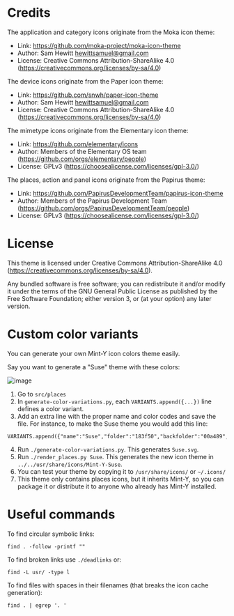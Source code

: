 
Credits
=======

The application and category icons originate from the Moka icon theme:

* Link: https://github.com/moka-project/moka-icon-theme
* Author: Sam Hewitt <hewittsamuel@gmail.com>
* License: Creative Commons Attribution-ShareAlike 4.0 (https://creativecommons.org/licenses/by-sa/4.0)

The device icons originate from the Paper icon theme:

* Link: https://github.com/snwh/paper-icon-theme
* Author: Sam Hewitt <hewittsamuel@gmail.com>
* License: Creative Commons Attribution-ShareAlike 4.0 (https://creativecommons.org/licenses/by-sa/4.0)

The mimetype icons originate from the Elementary icon theme:

* Link: https://github.com/elementary/icons
* Author: Members of the Elementary OS team (https://github.com/orgs/elementary/people)
* License: GPLv3 (https://choosealicense.com/licenses/gpl-3.0/)

The places, action and panel icons originate from the Papirus theme:

* Link: https://github.com/PapirusDevelopmentTeam/papirus-icon-theme
* Author: Members of the Papirus Development Team (https://github.com/orgs/PapirusDevelopmentTeam/people)
* License: GPLv3 (https://choosealicense.com/licenses/gpl-3.0/)

License
=======

This theme is licensed under Creative Commons Attribution-ShareAlike 4.0 (https://creativecommons.org/licenses/by-sa/4.0).

Any bundled software is free software; you can redistribute it and/or modify it under the terms of the GNU General Public License as published by the Free Software Foundation; either version 3, or (at your option) any later version.

Custom color variants
=====================

You can generate your own Mint-Y icon colors theme easily.

Say you want to generate a "Suse" theme with these colors:

![image](https://user-images.githubusercontent.com/1138515/236241924-0552bebc-0d5c-4167-b8dd-444c76a8554e.png)

1. Go to `src/places`
2. In `generate-color-variations.py`, each `VARIANTS.append({...})` line defines a color variant.
3. Add an extra line with the proper name and color codes and save the file. For instance, to make the Suse theme you would add this line:

```
VARIANTS.append({"name":"Suse","folder":"183f50","backfolder":"00a489","paper":"e4e4e4","emblem":"e4e4e4"})
```

4. Run `./generate-color-variations.py`. This generates `Suse.svg`.
3. Run `./render_places.py Suse`. This generates the new icon theme in `../../usr/share/icons/Mint-Y-Suse`.
4. You can test your theme by copying it to `/usr/share/icons/` or `~/.icons/`
6. This theme only contains places icons, but it inherits Mint-Y, so you can package it or distribute it to anyone who already has Mint-Y installed.

Useful commands
===============

To find circular symbolic links:

	find . -follow -printf ""

To find broken links use `./deadlinks` or:

	find -L usr/ -type l

To find files with spaces in their filenames (that breaks the icon cache generation):

	find . | egrep '. '
